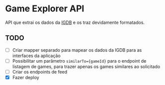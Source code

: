 # Game Explorer API

API que extrai os dados da [IGDB](https://www.igdb.com/api) e os traz devidamente formatados.

## TODO

- [ ] Criar mapper separado para mapear os dados da IGDB para as interfaces da aplicação
- [ ] Possibilitar um parâmetro `similarTo={gameId}` para o endpoint de listagem de games, para trazer apenas os games similares ao solicitado
- [ ] Criar os endpoints de feed
- [x] Fazer deploy
